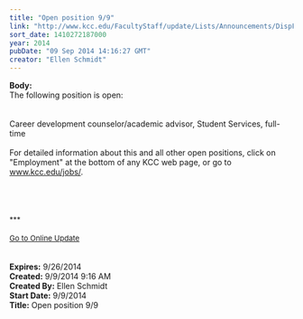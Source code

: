 ```yaml
---
title: "Open position 9/9"
link: "http://www.kcc.edu/FacultyStaff/update/Lists/Announcements/DispForm.aspx?ID=1619"
sort_date: 1410272187000
year: 2014
pubDate: "09 Sep 2014 14:16:27 GMT"
creator: "Ellen Schmidt"
---
```


<div><b>Body:</b> <div class="ExternalClass6512FD5E12D8483D8BE4EFB0AD60BE6B"><div>
<div>The following position is open: </div>
<div><br /> </div>
<div>Career development counselor/academic advisor, Student Services, full-time</div>
<div> </div>
<div>For detailed information about this and all other open positions, click on &quot;Employment&quot; at the bottom of any KCC web page, or go to <a href="/jobs">www.kcc.edu/jobs/</a>.</div>
<div><br /> </div>
<div> </div>
<div><br /></div>
<div><font size="2">***</font></div>
<div><font size="2"></font> </div>
<div><font size="2"></font></div>
<div><font size="2"></font></div>
<div><font size="2"></font></div>
<div><font size="2"></font></div>
<div><font size="2"></font></div>
<div><font size="2"></font></div>
<div><font size="2"></font></div>
<div><font size="2"></font></div>
<div><a href="/FacultyStaff/update/Pages/dailyupdate.aspx"><font size="2">Go to Online Update</font></a></div>
<div> </div>
<div>
<div> </div></div></div></div></div>
<div><b>Expires:</b> 9/26/2014</div>
<div><b>Created:</b> 9/9/2014 9:16 AM</div>
<div><b>Created By:</b> Ellen Schmidt</div>
<div><b>Start Date:</b> 9/9/2014</div>
<div><b>Title:</b> Open position 9/9</div>
